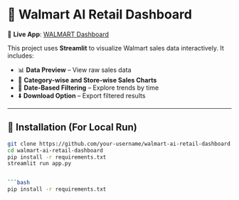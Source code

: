 # 🧠 Walmart AI Retail Dashboard

🔗 **Live App**: [WALMART Dashboard](https://walmart-retail-waeefhgps32zszggpqsu2k.streamlit.app/)

This project uses **Streamlit** to visualize Walmart sales data interactively. It includes:

- 📊 **Data Preview** – View raw sales data
- 🧾 **Category-wise and Store-wise Sales Charts**
- 📅 **Date-Based Filtering** – Explore trends by time
- ⬇️ **Download Option** – Export filtered results

---

## 🔧 Installation (For Local Run)

```bash
git clone https://github.com/your-username/walmart-ai-retail-dashboard.git
cd walmart-ai-retail-dashboard
pip install -r requirements.txt
streamlit run app.py


```bash
pip install -r requirements.txt
